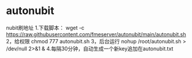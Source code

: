 # autonubit
nubit刷地址
1.下载脚本：
wget -c https://raw.githubusercontent.com/fmeserver/autonubit/main/autonubit.sh
2，给权限
chmod 777 autonubit.sh
3，后台运行
nohup /root/autonubit.sh > /dev/null 2>&1 &
4.每隔30分钟，自动生成一个新key追加在autonubit.txt
